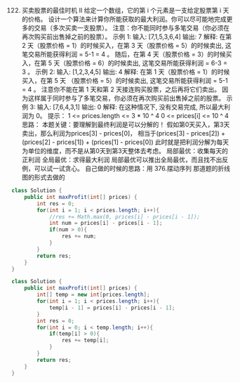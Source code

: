

122. 买卖股票的最佳时机 II
给定一个数组，它的第 i 个元素是一支给定股票第 i 天的价格。
设计一个算法来计算你所能获取的最大利润。你可以尽可能地完成更多的交易（多次买卖一支股票）。
注意：你不能同时参与多笔交易（你必须在再次购买前出售掉之前的股票）。
示例 1:
输入: [7,1,5,3,6,4]
输出: 7
解释: 在第 2 天（股票价格 = 1）的时候买入，在第 3 天（股票价格 = 5）的时候卖出, 这笔交易所能获得利润 = 5-1 = 4 。
     随后，在第 4 天（股票价格 = 3）的时候买入，在第 5 天（股票价格 = 6）的时候卖出, 这笔交易所能获得利润 = 6-3 = 3 。
示例 2:
输入: [1,2,3,4,5]
输出: 4
解释: 在第 1 天（股票价格 = 1）的时候买入，在第 5 天 （股票价格 = 5）的时候卖出, 这笔交易所能获得利润 = 5-1 = 4 。
     注意你不能在第 1 天和第 2 天接连购买股票，之后再将它们卖出。
     因为这样属于同时参与了多笔交易，你必须在再次购买前出售掉之前的股票。
示例 3:
输入: [7,6,4,3,1]
输出: 0
解释: 在这种情况下, 没有交易完成, 所以最大利润为 0。
提示：
1 <= prices.length <= 3 * 10 ^ 4
0 <= prices[i] <= 10 ^ 4
思路：
本题关键：要理解到最终利润是可以分解的！
假如第0天买入，第3天卖出，那么利润为prices[3] - prices[0]，
相当于(prices[3] - prices[2]) + (prices[2] - prices[1]) + (prices[1] - prices[0])
此时就是把利润分解为每天为单位的维度，而不是从第0天到第3天整体去考虑。
局部最优：收集每天的正利润
全局最优：求得最大利润
局部最优可以推出全局最优，而且找不出反例，可以试一试贪心。
自己做的时候的思路：用 376.摆动序列 那道题的折线图的形式去做的
```java
class Solution {
    public int maxProfit(int[] prices) {
        int res = 0;
        for(int i = 1; i < prices.length; i++){
            //res += Math.max(0, prices[i] - prices[i - 1]);
            int num = prices[i] - prices[i - 1];
            if(num > 0){
                res += num;
            }
        }
        return res;
    }
}
```
```java
class Solution {
    public int maxProfit(int[] prices) {
        int[] temp = new int[prices.length];
        for(int i = 1; i < prices.length; i++){
            temp[i - 1] = prices[i] - prices[i - 1];
        }
        int res = 0;
        for(int i = 0; i < temp.length; i++){
            if(temp[i] > 0){
                res += temp[i];
            }
        }
        return res;
    }
}
```